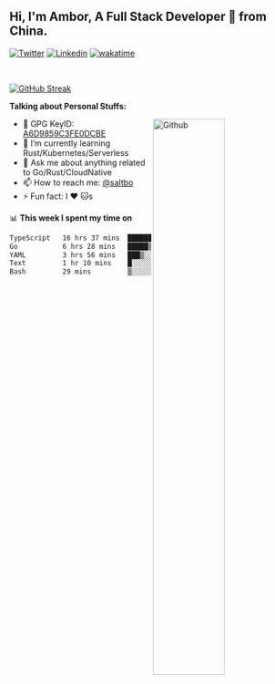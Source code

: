 ## Hi, I'm Ambor, A Full Stack Developer 🚀 from China.

[![Twitter](https://img.shields.io/badge/-saltbo-1ca0f1?style=flat&logo=twitter&logoColor=white)](https://twitter.com/rdsaltbo)
[![Linkedin](https://img.shields.io/badge/-saltbo-blue?style=flat&logo=Linkedin&logoColor=white)](https://www.linkedin.com/in/saltbo/)
[![wakatime](https://wakatime.com/badge/user/f82b1c77-faab-48cd-aef5-a12c0aff104b.svg)](https://wakatime.com/@f82b1c77-faab-48cd-aef5-a12c0aff104b)

&nbsp;  

[![GitHub Streak](http://github-readme-streak-stats.herokuapp.com?user=saltbo&hide_border=true&date_format=M%20j%5B%2C%20Y%5D)](https://git.io/streak-stats)

**Talking about Personal Stuffs:**
<!-- Any image aligned to the right. Beware the width  -->
<img width="50%" align="right" alt="Github" src="https://raw.githubusercontent.com/saltbo/saltbo/master/images/git-header.svg" />

- 🤘 GPG KeyID: [A6D9859C3FE0DCBE](https://saltbo.cn/pgp_keys.asc)
- 🌱 I’m currently learning Rust/Kubernetes/Serverless
- 💬 Ask me about anything related to Go/Rust/CloudNative
- 📫 How to reach me: [@saltbo](https://t.me/saltbo)
- ⚡ Fun fact: I :heart: :cat:s


📊 **This week I spent my time on**
<!--START_SECTION:waka-->

```txt
TypeScript   16 hrs 37 mins  ██████████████░░░░░░░░░░░   55.91 %
Go           6 hrs 28 mins   █████▒░░░░░░░░░░░░░░░░░░░   21.76 %
YAML         3 hrs 56 mins   ███▒░░░░░░░░░░░░░░░░░░░░░   13.23 %
Text         1 hr 10 mins    █░░░░░░░░░░░░░░░░░░░░░░░░   03.95 %
Bash         29 mins         ▒░░░░░░░░░░░░░░░░░░░░░░░░   01.63 %
```

<!--END_SECTION:waka-->

